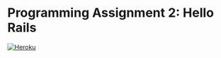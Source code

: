 # Programming Assignment 2: Hello Rails
 
<a href="https://rottenpot-a98ce438f22f.herokuapp.com/movies" target="_blank">
  <img src="https://img.shields.io/badge/Heroku-Visit%20App-blueviolet" alt="Heroku">
</a>